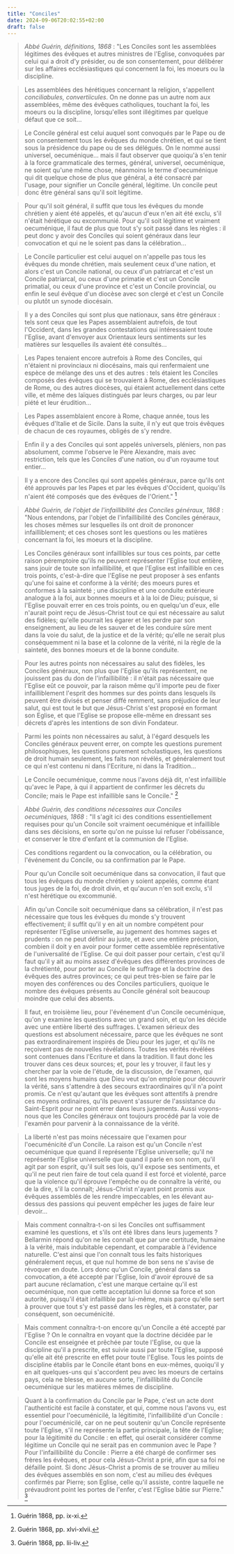 ```yaml
---
title: "Conciles"
date: 2024-09-06T20:02:55+02:00
draft: false
---
```



> *Abbé Guérin, définitions, 1868* : "Les Conciles sont les assemblées légitimes des évêques et autres ministres de l'Eglise, convoquées par celui qui a droit d'y présider, ou de son consentement, pour délibérer sur les affaires ecclésiastiques qui concernent la foi, les moeurs ou la discipline.

> Les assemblées des hérétiques concernant la religion, s'appellent *conciliabules, convertiicules*. On ne donne pas un autre nom aux assemblées, même des évêques catholiques, touchant la foi, les moeurs ou la discipline, lorsqu'elles sont illégitimes par quelque défaut que ce soit...

> Le Concile général est celui auquel sont convoqués par le Pape ou de son consentement tous les évêques du monde chrétien, et qui se tient sous la présidence du pape ou de ses délégués. On le nomme aussi universel, oecuménique... mais il faut observer que quoiqu'à s'en tenir à la force grammaticale des termes, général, universel, oecuménique, ne soient qu'une même chose, néanmoins le terme d'oecuménique qui dit quelque chose de plus que général, a été consacré par l'usage, pour signifier un Concile général, légitime. Un concile peut donc être général sans qu'il soit légitime. 

> Pour qu'il soit général, il suffit que tous les évêques du monde chrétien y aient été appelés, et qu'aucun d'eux n'en ait été exclu, s'il n'était hérétique ou excommunié. Pour qu'il soit légitime et vraiment oecuménique, il faut de plus que tout s'y soit passé dans les règles : il peut donc y avoir des Conciles qui soient généraux dans leur convocation et qui ne le soient pas dans la célébration...

> Le Concile particulier est celui auquel on n'appelle pas tous les évêques du monde chrétien, mais seulement ceux d'une nation, et alors c'est un Concile national, ou ceux d'un patriarcat et c'est un Concile patriarcal, ou ceux d'une primatie et c'est un Concile primatial, ou ceux d'une province et c'est un Concile provincial, ou enfin le seul évêque d'un diocèse avec son clergé et c'est un Concile ou plutôt un synode diocésain.

> Il y a des Conciles qui sont plus que nationaux, sans être généraux : tels sont ceux que les Papes assemblaient autrefois, de tout l'Occident, dans les grandes contestations qui intéressaient toute l'Eglise, avant d'envoyer aux Orientaux leurs sentiments sur les matières sur lesquelles ils avaient été consultés...

> Les Papes tenaient encore autrefois à Rome des Conciles, qui n'étaient ni provinciaux ni diocésains, mais qui renfermaient une espèce de mélange des uns et des autres : tels étaient les Conciles composés des évêques qui se trouvaient à Rome, des ecclésiastiques de Rome, ou des autres diocèses, qui étaient actuellement dans cette ville, et même des laïques distingués par leurs charges, ou par leur piété et leur érudition...

> Les Papes assemblaient encore à Rome, chaque année, tous les évêques d'Italie et de Sicile. Dans la suite, il n'y eut que trois évêques de chacun de ces royaumes, obligés de s'y rendre.

> Enfin il y a des Conciles qui sont appelés universels, pléniers, non pas absolument, comme l'observe le Père Alexandre, mais avec restriction, tels que les Conciles d'une nation, ou d'un royaume tout entier...

> Il y a encore des Conciles qui sont appelés généraux, parce qu'ils ont été approuvés par les Papes et par les évêques d'Occident, quoiqu'ils n'aient été composés que des évêques de l'Orient." [^1]

[^1]: Guérin 1868, pp. ix-xi.

> *Abbé Guérin, de l'objet de l'infaillibilité des Conciles généraux, 1868* : "Nous entendons, par l'objet de l'infaillibilité des Conciles généraux, les choses mêmes sur lesquelles ils ont droit de prononcer infailliblement; et ces choses sont les questions ou les matières concernant la foi, les moeurs et la discipline.

> Les Conciles généraux sont infaillibles sur tous ces points, par cette raison péremptoire qu'ils ne peuvent représenter l'Eglise tout entière, sans jouir de toute son infaillibilité, et que l'Eglise est infaillible en ces trois points, c'est-à-dire que l'Eglise ne peut proposer à ses enfants qu'une foi saine et conforme à la vérité; des moeurs pures et conformes à la sainteté ; une discipline et une conduite extérieure analogue à la foi, aux bonnes moeurs et à la loi de Dieu; puisque, si l'Eglise pouvait errer en ces trois points, ou en quelqu'un d'eux, elle n'aurait point reçu de Jésus-Christ tout ce qui est nécessaire au salut des fidèles; qu'elle pourrait les égarer et les perdre par son enseignement, au lieu de les sauver et de les conduire sûre ment dans la voie du salut, de la justice et de la vérité; qu'elle ne serait plus conséquemment ni la base et la colonne de la vérité, ni la règle de la sainteté, des bonnes moeurs et de la bonne conduite.

> Pour les autres points non nécessaires au salut des fidèles, les Conciles généraux, non plus que l'Eglise qu'ils représentent, ne jouissent pas du don de l'infaillibilité : il n'était pas nécessaire que l'Eglise eût ce pouvoir, par la raison même qu'il importe peu de fixer infailliblement l'esprit des hommes sur des points dans lesquels ils peuvent être divisés et penser diffé remment, sans préjudice de leur salut, qui est tout le but que Jésus-Christ s'est proposé en formant son Eglise, et que l'Eglise se propose elle-même en dressant ses décrets d'après les intentions de son divin Fondateur.

> Parmi les points non nécessaires au salut, à l'égard desquels les Conciles généraux peuvent errer, on compte les questions purement philosophiques, les questions purement scholastiques, les questions de droit humain seulement, les faits non révélés, et généralement tout ce qui n'est contenu ni dans l'Ecriture, ni dans la Tradition...

> Le Concile oecuménique, comme nous l'avons déjà dit, n'est infaillible qu'avec le Pape, à qui il appartient de confirmer les décrets du Concile; mais le Pape est infaillible sans le Concile." [^2]

[^2]: Guérin 1868, pp. xlvi-xlvii.

> *Abbé Guérin, des conditions nécessaires aux Conciles oecuméniques, 1868* : "II s'agit ici des conditions essentiellement requises pour qu'un Concile soit vraiment oecuménique et infaillible dans ses décisions, en sorte qu'on ne puisse lui refuser l'obéissance, et conserver le titre d'enfant et la communion de l'Eglise.

> Ces conditions regardent ou la convocation, ou la célébration, ou l'événement du Concile, ou sa confirmation par le Pape.

> Pour qu'un Concile soit oecuménique dans sa convocation, il faut que tous les évêques du monde chrétien y soient appelés, comme étant tous juges de la foi, de droit divin, et qu'aucun n'en soit exclu, s'il n'est hérétique ou excommunié. 

> Afin qu'un Concile soit oecuménique dans sa célébration, il n'est pas nécessaire que tous les évêques du monde s'y trouvent effectivement; il suffit qu'il y en ait un nombre compétent pour représenter l'Eglise universelle, au jugement des hommes sages et prudents : on ne peut définir au juste, et avec une entière précision, combien il doit y en avoir pour former cette assemblée représentative de l'universalité de l'Eglise. Ce qui doit passer pour certain, c'est qu'il faut qu'il y ait au moins assez d'évêques des différentes provinces de la chrétienté, pour porter au Concile le suffrage et la doctrine des évêques des autres provinces; ce qui peut très-bien se faire par le moyen des conférences ou des Conciles particuliers, quoique le nombre des évêques présents au Concile général soit beaucoup moindre que celui des absents.

> Il faut, en troisième lieu, pour l'événement d'un Concile oecuménique, qu'on y examine les questions avec un grand soin, et qu'on les décide avec une entière liberté des suffrages. L'examen sérieux des questions est absolument nécessaire, parce que les évêques ne sont pas extraordinairement inspirés de Dieu pour les juger, et qu'ils ne reçoivent pas de nouvelles révélations. Toutes les vérités révélées sont contenues dans l'Ecriture et dans la tradition. Il faut donc les trouver dans ces deux sources; et, pour les y trouver, il faut les y chercher par la voie de l'étude, de la discussion, de l'examen, qui sont les moyens humains que Dieu veut qu'on emploie pour découvrir la vérité, sans s'attendre à des secours extraordinaires qu'il n'a point promis. Ce n'est qu'autant que les évêques sont attentifs à prendre ces moyens ordinaires, qu'ils peuvent s'assurer de l'assistance du Saint-Esprit pour ne point errer dans leurs jugements. Aussi voyons-nous que les Conciles généraux ont toujours procédé par la voie de l'examën pour parvenir à la connaissance de la vérité. 

> La liberté n'est pas moins nécessaire que l'examen pour l'oecuménicité d'un Concile. La raison est qu'un Concile n'est oecuménique que quand il représente l'Eglise universelle; qu'il ne représente l'Eglise universelle que quand il parle en son nom, qu'il agit par son esprit, qu'il suit ses lois, qu'il expose ses sentiments, et qu'il ne peut rien faire de tout cela quand il est forcé et violenté, parce que la violence qu'il éprouve l'empêche ou de connaître la vérité, ou de la dire, s'il la connaît; Jésus-Christ n'ayant point promis aux évêques assemblés de les rendre impeccables, en les élevant au-dessus des passions qui peuvent empêcher les juges de faire leur devoir...

> Mais comment connaîtra-t-on si les Conciles ont suffisamment examiné les questions, et s'ils ont été libres dans leurs jugements ? Bellarmin répond qu'on ne les connaît que par une certitude, humaine à la vérité, mais indubitable cependant, et comparable à l'évidence naturelle. C'est ainsi que l'on connaît tous les faits historiques généralement reçus, et que nul homme de bon sens ne s'avise de révoquer en doute. Lors donc qu'un Concile, général dans sa convocation, a été accepté par l'Eglise, loin d'avoir éprouvé de sa part aucune réclamation, c'est une marque certaine qu'il est oecuménique, non que cette acceptation lui donne sa force et son autorité, puisqu'il était infaillible par lui-même, mais parce qu'elle sert à prouver que tout s'y est passé dans les règles, et à constater, par conséquent, son oecuménicité.

> Mais comment connaîtra-t-on encore qu'un Concile a été accepté par l'Eglise ? On le connaîtra en voyant que la doctrine décidée par le Concile est enseignée et prêchée par toute l'Eglise, ou que la discipline qu'il a prescrite, est suivie aussi par toute l'Eglise, supposé qu'elle ait été prescrite en effet pour toute l'Eglise. Tous les points de discipline établis par le Concile étant bons en eux-mêmes, quoiqu'il y en ait quelques-uns qui s'accordent peu avec les moeurs de certains pays, cela ne blesse, en aucune sorte, l'infaillibilité du Concile oecuménique sur les matières mêmes de discipline.

> Quant à la confirmation du Concile par le Pape, c'est un acte dont l'authenticité est facile à constater, et qui, comme nous l'avons vu, est essentiel pour l'oecuménicilé, la légitimité, l'infaillibilité d'un Concile : pour l'oecuménicilé, car on ne peut soutenir qu'un Concile représente toute l'Eglise, s'il ne représente la partie principale, la tête de l'Eglise; pour la légitimité du Concile : en effet, qui oserait considérer comme légitime un Concile qui ne serait pas en communion avec le Pape ? Pour l'infaillibilité du Concile : Pierre a été chargé de confirmer ses frères les évêques, et pour cela Jésus-Christ a prié, afin que sa foi ne défaille point. Si donc Jésus-Christ a promis de se trouver au milieu des évêques assemblés en son nom, c'est au milieu des évêques confirmés par Pierre; son Eglise, celle qu'il assiste, contre laquelle ne prévaudront point les portes de l'enfer, c'est l'Eglise bâtie sur Pierre." [^3]

[^3]: Guérin 1868, pp. lii-liv.
